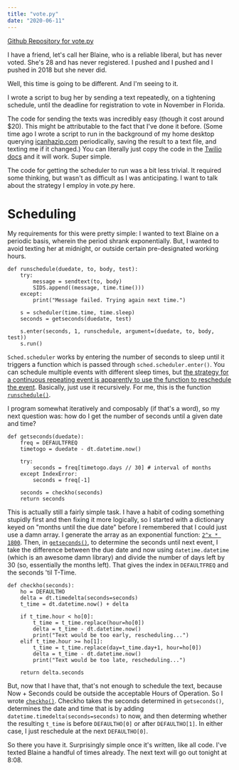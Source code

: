 ```yaml
---
title: "vote.py"
date: "2020-06-11"
---
```


[Github Repository for vote.py][0]

I have a friend, let's call her Blaine, who is a reliable liberal, but has never
voted. She's 28 and has never registered. I pushed and I pushed and I pushed in
2018 but she never did.

Well, this time is going to be different. And I'm seeing to it.

I wrote a script to bug her by sending a text repeatedly, on a tightening
schedule, until the deadline for registration to vote in November in Florida.

The code for sending the texts was incredibly easy (though it cost around \$20).
This might be attributable to the fact that I've done it before. (Some time ago I
wrote a script to run in the background of my home desktop querying
[icanhazip.com][1] periodically, saving the result to a text file, and texting
me if it changed.) You can literally just copy the code in the [Twilio docs][1]
and it will work. Super simple.

The code for getting the scheduler to run was a bit less trivial. It required
some thinking, but wasn't as difficult as I was anticipating. I want to talk
about the strategy I employ in vote.py here.

# Scheduling

My requirements for this were pretty simple: I wanted to text Blaine on a
periodic basis, wherein the period shrank exponentially. But, I wanted to avoid
texting her at midnight, or outside certain pre-designated working hours.

    def runschedule(duedate, to, body, test):
        try:
            message = sendtext(to, body)
            SIDS.append((message, time.time()))
        except:
            print("Message failed. Trying again next time.")

        s = scheduler(time.time, time.sleep)
        seconds = getseconds(duedate, test)

        s.enter(seconds, 1, runschedule, argument=(duedate, to, body, test))
        s.run()

`Sched.scheduler` works by entering the number of seconds to sleep until it
triggers a function which is passed through `sched.scheduler.enter()`. You can
schedule multiple events with different sleep times, but [the strategy for a
continuous repeating event is apparently to use the function to reschedule the
event][3]. Basically, just use it recursively. For me, this is the function
[`runschedule()`][4].

I program somewhat iteratively and composably (if that's a word), so my next
question was: how do I get the number of seconds until a given date and time?

    def getseconds(duedate):
        freq = DEFAULTFREQ
        timetogo = duedate - dt.datetime.now()

        try:
            seconds = freq[timetogo.days // 30] # interval of months
        except IndexError:
            seconds = freq[-1]

        seconds = checkho(seconds)
        return seconds

This is actually still a fairly simple task. I have a habit of coding something
stupidly first and then fixing it more logically, so I started with a dictionary
keyed on "months until the due date" before I remembered that I could just use a
damn array. I generate the array as an exponential function: [`2^x * 1800`][5].
Then, in [`getseconds()`][6], to determine the seconds until next event, I take
the difference between the due date and now using `datetime.datetime` (which is
an awesome damn library) and divide the number of days left by 30 (so,
essentially the months left). That gives the index in `DEFAULTFREQ` and the
seconds 'til T-Time.

    def checkho(seconds):
        ho = DEFAULTHO
        delta = dt.timedelta(seconds=seconds)
        t_time = dt.datetime.now() + delta

        if t_time.hour < ho[0]:
            t_time = t_time.replace(hour=ho[0])
            delta = t_time - dt.datetime.now()
            print("Text would be too early, rescheduling...")
        elif t_time.hour >= ho[1]:
            t_time = t_time.replace(day=t_time.day+1, hour=ho[0])
            delta = t_time - dt.datetime.now()
            print("Text would be too late, rescheduling...")

        return delta.seconds

But, now that I have that, that's not enough to schedule the text, because Now +
Seconds could be outside the acceptable Hours of Operation. So I wrote
[`checkho()`][7]. Checkho takes the seconds determined in `getseconds()`,
determines the date and time that is by adding
`datetime.timedelta(seconds=seconds)` to now, and then determing whether the
resulting `t_time` is before `DEFAULTHO[0]` or after `DEFAULTHO[1]`. In either
case, I just reschedule at the next `DEFAULTHO[0]`.

So there you have it. Surprisingly simple once it's written, like all code. I've
texted Blaine a handful of times already. The next text will go out tonight at
8:08.

[0]: https://github.com/malan88/vote
[1]: https://icanhazip.com/
[2]: https://www.twilio.com/docs/libraries/python
[3]: https://stackoverflow.com/a/2399145/9691276
[4]: https://github.com/malan88/vote/blob/802cda7cfa12fca74e8ecf800a9244b3c0a4e04a/vote.py#L85-L101
[5]: https://github.com/malan88/vote/blob/master/vote.py#L21
[6]: https://github.com/malan88/vote/blob/master/vote.py#L56-L82
[7]: https://github.com/malan88/vote/blob/master/vote.py#L35-L53
